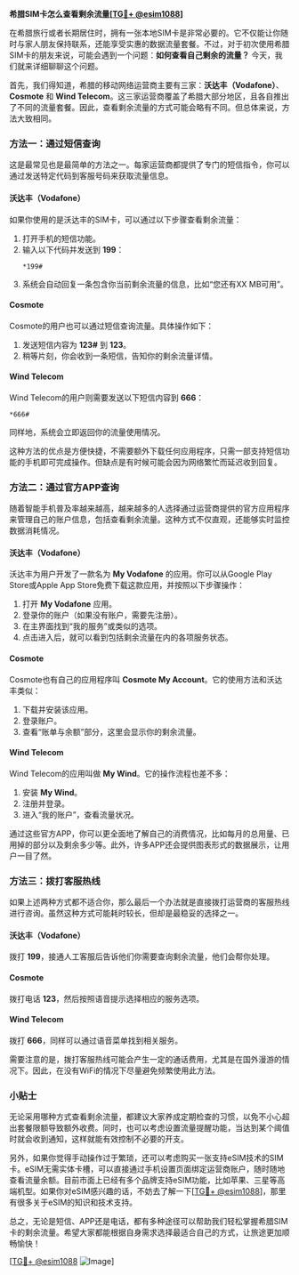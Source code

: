 **希腊SIM卡怎么查看剩余流量[[TG💪+ @esim1088](https://t.me/s/esim1088)]**

在希腊旅行或者长期居住时，拥有一张本地SIM卡是非常必要的。它不仅能让你随时与家人朋友保持联系，还能享受实惠的数据流量套餐。不过，对于初次使用希腊SIM卡的朋友来说，可能会遇到一个问题：**如何查看自己剩余的流量？** 今天，我们就来详细聊聊这个问题。

首先，我们得知道，希腊的移动网络运营商主要有三家：**沃达丰（Vodafone）**、**Cosmote** 和 **Wind Telecom**。这三家运营商覆盖了希腊大部分地区，且各自推出了不同的流量套餐。因此，查看剩余流量的方式可能会略有不同。但总体来说，方法大致相同。

### 方法一：通过短信查询

这是最常见也是最简单的方法之一。每家运营商都提供了专门的短信指令，你可以通过发送特定代码到客服号码来获取流量信息。

#### 沃达丰（Vodafone）
如果你使用的是沃达丰的SIM卡，可以通过以下步骤查看剩余流量：
1. 打开手机的短信功能。
2. 输入以下代码并发送到 **199**：
   ```
   *199#
   ```
3. 系统会自动回复一条包含你当前剩余流量的信息，比如“您还有XX MB可用”。

#### Cosmote
Cosmote的用户也可以通过短信查询流量。具体操作如下：
1. 发送短信内容为 **123#** 到 **123**。
2. 稍等片刻，你会收到一条短信，告知你的剩余流量详情。

#### Wind Telecom
Wind Telecom的用户则需要发送以下短信内容到 **666**：
```
*666#
```
同样地，系统会立即返回你的流量使用情况。

这种方法的优点是方便快捷，不需要额外下载任何应用程序，只需一部支持短信功能的手机即可完成操作。但缺点是有时候可能会因为网络繁忙而延迟收到回复。

### 方法二：通过官方APP查询

随着智能手机普及率越来越高，越来越多的人选择通过运营商提供的官方应用程序来管理自己的账户信息，包括查看剩余流量。这种方式不仅直观，还能够实时监控数据消耗情况。

#### 沃达丰（Vodafone）
沃达丰为用户开发了一款名为 **My Vodafone** 的应用。你可以从Google Play Store或Apple App Store免费下载这款应用，并按照以下步骤操作：
1. 打开 **My Vodafone** 应用。
2. 登录你的账户（如果没有账户，需要先注册）。
3. 在主界面找到“我的服务”或类似的选项。
4. 点击进入后，就可以看到包括剩余流量在内的各项服务状态。

#### Cosmote
Cosmote也有自己的应用程序叫 **Cosmote My Account**。它的使用方法和沃达丰类似：
1. 下载并安装该应用。
2. 登录账户。
3. 查看“账单与余额”部分，这里会显示你的剩余流量。

#### Wind Telecom
Wind Telecom的应用叫做 **My Wind**。它的操作流程也差不多：
1. 安装 **My Wind**。
2. 注册并登录。
3. 进入“我的账户”，查看流量状况。

通过这些官方APP，你可以更全面地了解自己的消费情况，比如每月的总用量、已用掉的部分以及剩余多少等。此外，许多APP还会提供图表形式的数据展示，让用户一目了然。

### 方法三：拨打客服热线

如果上述两种方式都不适合你，那么最后一个办法就是直接拨打运营商的客服热线进行咨询。虽然这种方式可能耗时较长，但却是最稳妥的选择之一。

#### 沃达丰（Vodafone）
拨打 **199**，接通人工客服后告诉他们你需要查询剩余流量，他们会帮你处理。

#### Cosmote
拨打电话 **123**，然后按照语音提示选择相应的服务选项。

#### Wind Telecom
拨打 **666**，同样可以通过语音菜单找到相关服务。

需要注意的是，拨打客服热线可能会产生一定的通话费用，尤其是在国外漫游的情况下。因此，在没有WiFi的情况下尽量避免频繁使用此方法。

### 小贴士

无论采用哪种方式查看剩余流量，都建议大家养成定期检查的习惯，以免不小心超出套餐限额导致额外收费。同时，也可以考虑设置流量提醒功能，当达到某个阈值时就会收到通知，这样就能有效控制不必要的开支。

另外，如果你觉得手动操作过于繁琐，还可以考虑购买一张支持eSIM技术的SIM卡。eSIM无需实体卡槽，可以直接通过手机设置页面绑定运营商账户，随时随地查看流量余额。目前市面上已经有多个品牌支持eSIM功能，比如苹果、三星等高端机型。如果你对eSIM感兴趣的话，不妨去了解一下[[TG💪+ @esim1088](https://t.me/s/esim1088)]，那里有很多关于eSIM的知识和技术支持。

总之，无论是短信、APP还是电话，都有多种途径可以帮助我们轻松掌握希腊SIM卡的剩余流量。希望大家都能根据自身需求选择最适合自己的方式，让旅途更加顺畅愉快！

[[TG💪+ @esim1088](https://t.me/s/esim1088) ![Image](https://i.postimg.cc/4NQfJmqS/Snipaste-2025-05-13-00-14-12.png)]